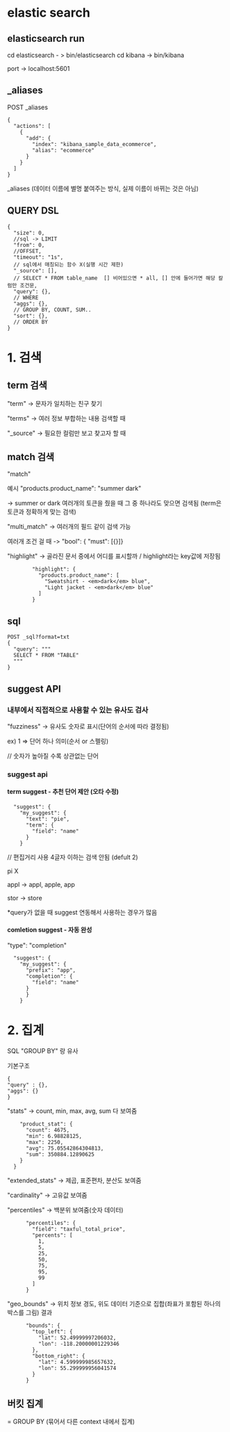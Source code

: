 elastic search
============= 

## elasticsearch run

cd elasticsearch - > bin/elasticsearch
cd kibana -> bin/kibana

port -> localhost:5601


## _aliases
POST _aliases
```
{
  "actions": [
    {
      "add": {
        "index": "kibana_sample_data_ecommerce",
        "alias": "ecommerce"
      }
    }
  ]
}
```
 _aliases (데이터 이름에 별명 붙여주는 방식, 실제 이름이 바뀌는 것은 아님)

## QUERY DSL
```
{
  "size": 0, 
  //sql -> LIMIT
  "from": 0, 
  //OFFSET,
  "timeout": "1s",
  // sql에서 매칭되는 함수 X(실행 시간 제한)
  "_source": [], 
  // SELECT * FROM table_name  [] 비어있으면 * all, [] 안에 들어가면 해당 칼럼만 조건문,
  "query": {},
  // WHERE
  "aggs": {},
  // GROUP BY, COUNT, SUM..
  "sort": {},
  // ORDER BY
}
```
# 1. 검색

## term 검색

"term" -> 문자가 일치하는 친구 찾기

"terms" -> 여러 정보 부합하는 내용 검색할 때

"_source" -> 필요한 컬럼만 보고 찾고자 할 때

## match 검색
"match"  

예시 "products.product_name": "summer dark" 

-> summer or dark 
여러개의 토큰을 줬을 때 그 중 하나라도 맞으면 검색됨
(term은 토큰과 정확하게 맞는 검색)

"multi_match" -> 여러개의 필드 같이 검색 가능

여러개 조건 걸 때 -> "bool": { "must": [{}]}

"highlight" -> 골라진 문서 중에서 어디를 표시할까 / highlight라는 key값에 저장됨
```
        "highlight": {
          "products.product_name": [
            "Sweatshirt - <em>dark</em> blue",
            "Light jacket - <em>dark</em> blue"
          ]
        }
```

## sql

```
POST _sql?format=txt
{
  "query": """
  SELECT * FROM "TABLE"
  """
}
```

## suggest API


### 내부에서 직접적으로 사용할 수 있는 유사도 검사

"fuzziness" -> 유사도 숫자로 표시(단어의 순서에 따라 결정됨) 

ex) 1 => 단어 하나 의미(순서 or 스펠링) 

// 숫자가 높아질 수록 상관없는 단어


### suggest api 
#### term suggest - 추천 단어 제안 (오타 수정)
```
  "suggest": {
    "my_suggest": {
      "text": "pie",
      "term": {
        "field": "name"
      }
    }
```
// 편집거리 사용
4글자 이하는 검색 안됨 (defult 2)

pi X

appl -> appl, apple, app

stor -> store

*query가 없을 때 suggest 연동해서 사용하는 경우가 많음



#### comletion suggest - 자동 완성

"type": "completion"
```
  "suggest": {
    "my_suggest": {
      "prefix": "app",
      "completion": {
        "field": "name"
      }
      }
    }
```

# 2. 집계

SQL "GROUP BY" 랑 유사

기본구조
```
{ 
"query" : {},
"aggs": {}
}
```

"stats" -> count, min, max, avg, sum 다 보여줌

```
    "product_stat": {
      "count": 4675,
      "min": 6.98828125,
      "max": 2250,
      "avg": 75.05542864304813,
      "sum": 350884.12890625
    }
  }
 ```
"extended_stats" -> 제곱, 표준편차, 분산도 보여줌


"cardinality" -> 고유값 보여줌

"percentiles" -> 백분위 보여줌(숫자 데이터)
```
      "percentiles": {
        "field": "taxful_total_price",
        "percents": [
          1,
          5,
          25,
          50,
          75,
          95,
          99
        ]
      }
```
"geo_bounds" -> 위치 정보 경도, 위도 데이터 기준으로 집합(좌표가 포함된 하나의 박스를 그림)
결과
```
      "bounds": {
        "top_left": {
          "lat": 52.49999997206032,
          "lon": -118.20000001229346
        },
        "bottom_right": {
          "lat": 4.599999985657632,
          "lon": 55.299999956041574
        }
      }
```

## 버킷 집계
= GROUP BY (묶어서 다른 context 내에서 집계)

